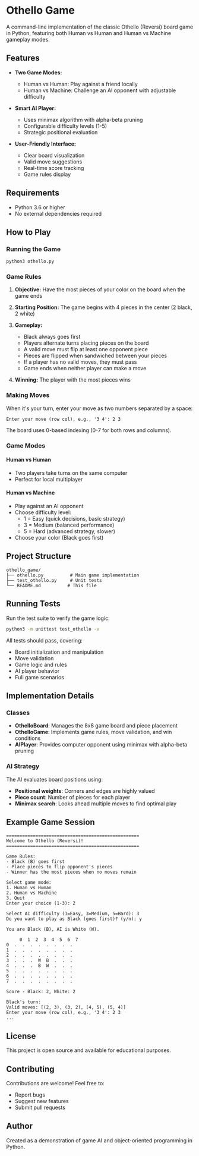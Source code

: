 # Othello Game

A command-line implementation of the classic Othello (Reversi) board game in Python, featuring both Human vs Human and Human vs Machine gameplay modes.

## Features

- **Two Game Modes:**
  - Human vs Human: Play against a friend locally
  - Human vs Machine: Challenge an AI opponent with adjustable difficulty

- **Smart AI Player:**
  - Uses minimax algorithm with alpha-beta pruning
  - Configurable difficulty levels (1-5)
  - Strategic positional evaluation

- **User-Friendly Interface:**
  - Clear board visualization
  - Valid move suggestions
  - Real-time score tracking
  - Game rules display

## Requirements

- Python 3.6 or higher
- No external dependencies required

## How to Play

### Running the Game

```bash
python3 othello.py
```

### Game Rules

1. **Objective:** Have the most pieces of your color on the board when the game ends
2. **Starting Position:** The game begins with 4 pieces in the center (2 black, 2 white)
3. **Gameplay:**
   - Black always goes first
   - Players alternate turns placing pieces on the board
   - A valid move must flip at least one opponent piece
   - Pieces are flipped when sandwiched between your pieces
   - If a player has no valid moves, they must pass
   - Game ends when neither player can make a move

4. **Winning:** The player with the most pieces wins

### Making Moves

When it's your turn, enter your move as two numbers separated by a space:
```
Enter your move (row col), e.g., '3 4': 2 3
```

The board uses 0-based indexing (0-7 for both rows and columns).

### Game Modes

#### Human vs Human
- Two players take turns on the same computer
- Perfect for local multiplayer

#### Human vs Machine
- Play against an AI opponent
- Choose difficulty level:
  - 1 = Easy (quick decisions, basic strategy)
  - 3 = Medium (balanced performance)
  - 5 = Hard (advanced strategy, slower)
- Choose your color (Black goes first)

## Project Structure

```
othello_game/
├── othello.py          # Main game implementation
├── test_othello.py     # Unit tests
└── README.md          # This file
```

## Running Tests

Run the test suite to verify the game logic:

```bash
python3 -m unittest test_othello -v
```

All tests should pass, covering:
- Board initialization and manipulation
- Move validation
- Game logic and rules
- AI player behavior
- Full game scenarios

## Implementation Details

### Classes

- **OthelloBoard**: Manages the 8x8 game board and piece placement
- **OthelloGame**: Implements game rules, move validation, and win conditions
- **AIPlayer**: Provides computer opponent using minimax with alpha-beta pruning

### AI Strategy

The AI evaluates board positions using:
- **Positional weights**: Corners and edges are highly valued
- **Piece count**: Number of pieces for each player
- **Minimax search**: Looks ahead multiple moves to find optimal play

## Example Game Session

```
==================================================
Welcome to Othello (Reversi)!
==================================================

Game Rules:
- Black (B) goes first
- Place pieces to flip opponent's pieces
- Winner has the most pieces when no moves remain

Select game mode:
1. Human vs Human
2. Human vs Machine
3. Quit
Enter your choice (1-3): 2

Select AI difficulty (1=Easy, 3=Medium, 5=Hard): 3
Do you want to play as Black (goes first)? (y/n): y

You are Black (B), AI is White (W).

     0  1  2  3  4  5  6  7 
0  .  .  .  .  .  .  .  . 
1  .  .  .  .  .  .  .  . 
2  .  .  .  .  .  .  .  . 
3  .  .  .  W  B  .  .  . 
4  .  .  .  B  W  .  .  . 
5  .  .  .  .  .  .  .  . 
6  .  .  .  .  .  .  .  . 
7  .  .  .  .  .  .  .  . 

Score - Black: 2, White: 2

Black's turn:
Valid moves: [(2, 3), (3, 2), (4, 5), (5, 4)]
Enter your move (row col), e.g., '3 4': 2 3
...
```

## License

This project is open source and available for educational purposes.

## Contributing

Contributions are welcome! Feel free to:
- Report bugs
- Suggest new features
- Submit pull requests

## Author

Created as a demonstration of game AI and object-oriented programming in Python.